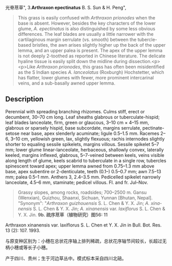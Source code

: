 光脊荩草",
3.**Arthraxon epectinatus** B. S. Sun & H. Peng",

> This grass is easily confused with *Arthraxon prionodes* when the base is absent. However, besides the key characters of the lower glume, *A. epectinatus* is also distinguished by some less obvious differences. The leaf blades are usually a little narrower with the cartilaginous margin serrulate (vs. smooth) between the tubercle-based bristles, the awn arises slightly higher up the back of the upper lemma, and an upper palea is present. The apex of the upper lemma is not deeply 2-toothed as reported in Chinese literature. The delicate hyaline tissue is easily split down the midline during dissection.&lt;p&gt;&lt;p&gt;Like *Arthraxon prionodes*, this grass has often been misidentified as the S Indian species *A. lanceolatus* (Roxburgh) Hochstetter, which has flatter, lower glumes with fewer, more prominent intercarinal veins, and a sub-basally awned upper lemma.

## Description
Perennial with spreading branching rhizomes. Culms stiff, erect or decumbent, 30–70 cm long. Leaf sheaths glabrous or tuberculate-hispid; leaf blades lanceolate, firm, green or glaucous, 3–10 cm × 4–15 mm, glabrous or sparsely hispid, base subcordate, margins serrulate, pectinate-setose near base, apex slenderly acuminate; ligule 0.5–1.5 mm. Racemes 2–6, 3–10 cm, yellowish green, lax, slightly flexuous; rachis internodes slightly shorter to equaling sessile spikelets, margins villous. Sessile spikelet 5–7 mm; lower glume linear-lanceolate, herbaceous, shallowly convex, laterally keeled, margins inflexed, glabrous, 5–7-veined between keels, veins visible along length of glume, keels scabrid to tuberculate in a single row, tubercles spinescent toward apex; upper lemma awned from 0.75–1.3 mm above base, apex subentire or 2-denticulate, teeth (0.1–) 0.5–0.7 mm; awn 7.5–13 mm; palea 0.5–1 mm. Anthers 3, 2.4–3.5 mm. Pedicelled spikelet narrowly lanceolate, 4.5–6 mm, staminate; pedicel villous. Fl. and fr. Jul–Nov.

> Grassy slopes, among rocks, roadsides; 700–2500 m. Gansu (Wenxian), Guizhou, Shaanxi, Sichuan, Yunnan [Bhutan, Nepal].
  "Synonym": "*Arthraxon guizhouensis* S. L. Chen &amp; Y. X. Jin; *A. xina-nensis* S. L. Chen &amp; Y. X. Jin; *A. xinanensis* var. *laxiflorus* S. L. Chen &amp; Y. X. Jin.
**9b. 疏序荩草（植物研究）图56: 11**

Arthraxon xinanensis var. laxiflorus S. L. Chen et Y. X. Jin in Bull. Bot. Res. 13 (2): 107. 1993.

与原变种区别为：小穗在总状花序轴上排列稀疏，总状花序轴节间较长，长超过无柄小穗或等长子小穗。

产于四川、贵州；生于河边草丛中。模式标本采自四川北碚。
